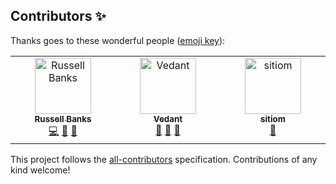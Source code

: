 ## Contributors ✨

Thanks goes to these wonderful people ([emoji key](https://allcontributors.org/docs/en/emoji-key)):

<!-- ALL-CONTRIBUTORS-LIST:START - Do not remove or modify this section -->
<!-- prettier-ignore-start -->
<!-- markdownlint-disable -->
<table>
  <tbody>
    <tr>
      <td align="center" valign="top" width="14.28%"><a href="https://github.com/russellbanks"><img src="https://avatars.githubusercontent.com/u/74878137?v=4?s=90" width="90px;" alt="Russell Banks"/><br /><sub><b>Russell Banks</b></sub></a><br /><a href="https://github.com/russellbanks/Komac/commits?author=russellbanks" title="Code">💻</a> <a href="#ideas-russellbanks" title="Ideas, Planning, & Feedback">🤔</a> <a href="#maintenance-russellbanks" title="Maintenance">🚧</a></td>
      <td align="center" valign="top" width="14.28%"><a href="https://www.linkedin.com/in/vedantmgoyal2009/"><img src="https://avatars.githubusercontent.com/u/83997633?v=4?s=90" width="90px;" alt="Vedant"/><br /><sub><b>Vedant</b></sub></a><br /><a href="https://github.com/russellbanks/Komac/commits?author=vedantmgoyal2009" title="Documentation">📖</a> <a href="https://github.com/russellbanks/Komac/issues?q=author%3Avedantmgoyal2009" title="Bug reports">🐛</a> <a href="#ideas-vedantmgoyal2009" title="Ideas, Planning, & Feedback">🤔</a></td>
      <td align="center" valign="top" width="14.28%"><a href="https://github.com/sitiom"><img src="https://avatars.githubusercontent.com/u/56180050?v=4?s=90" width="90px;" alt="sitiom"/><br /><sub><b>sitiom</b></sub></a><br /><a href="https://github.com/russellbanks/Komac/issues?q=author%3Asitiom" title="Bug reports">🐛</a></td>
    </tr>
  </tbody>
</table>

<!-- markdownlint-restore -->
<!-- prettier-ignore-end -->

<!-- ALL-CONTRIBUTORS-LIST:END -->

This project follows the [all-contributors](https://github.com/all-contributors/all-contributors) specification.
Contributions of any kind welcome!
